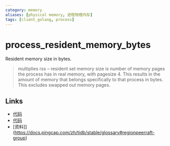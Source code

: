 ```yaml
---
category: memory
aliases: [physical memory, 进程物理内存]
tags: [client_golang, process]
---
```

# process_resident_memory_bytes

Resident memory size in bytes.

> multiplies rss – resident set memory size is number of memory pages the process has in real memory, with pagesize 4. This results in the amount of memory that belongs specifically to that process in bytes. This excludes swapped out memory pages.

## Links

- [代码](https://github.com/prometheus/client_golang/blob/master/prometheus/process_collector.go#L32)
- [代码](https://github.com/prometheus/client_golang/blob/master/prometheus/process_collector_other.go#L43)
- [资料]](https://docs.pingcap.com/zh/tidb/stable/glossary#regionpeerraft-group)
